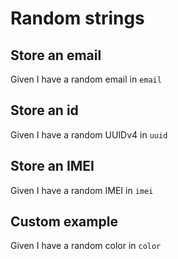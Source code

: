 # Random strings

## Store an email

Given I have a random email in `email`

## Store an id

Given I have a random UUIDv4 in `uuid`

## Store an IMEI

Given I have a random IMEI in `imei`

## Custom example

Given I have a random color in `color`
